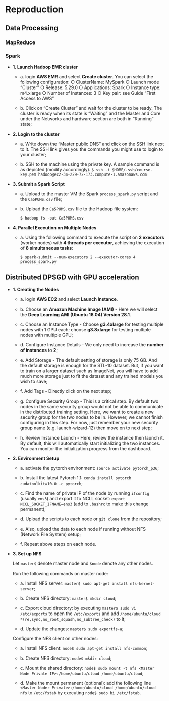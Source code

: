 # Reproduction

## Data Processing

### MapReduce

### Spark

+ **1. Launch Hadoop EMR cluster**

    + a. login **AWS EMR** and select **Create cluster**. You can select the following configuration:
        ○ ClusterName: MySpark
        ○ Launch mode “Cluster”
        ○ Release: 5.29.0
        ○ Applications: Spark
        ○ Instance type: m4.xlarge
        ○ Number of Instances: 3
        ○ Key pair: see Guide “First Access to AWS”
        
    + b. Click on “Create Cluster” and wait for the cluster to be ready. The cluster is ready when its state is “Waiting” and the Master and Core under the Networks and hardware section are both in “Running” state;
    
+ **2. Login to the cluster**
    
    + a. Write down the “Master public DNS” and click on the SSH link next to it. The SSH link gives you the commands you might use to login to your cluster;
    
    + b. SSH to the machine using the private key. A sample command is as depicted (modify accordingly). `$ ssh -i $HOME/.ssh/course-key.pem hadoop@ec2-34-229-72-173.compute-1.amazonaws.com`

+ **3. Submit a Spark Script** 
    
    + a. Upload to the master VM the Spark `process_spark.py` script and the `Ca5PUMS.csv` file;
    
    + b. Upload the `Ca5PUMS.csv` file to the Hadoop file system: 
        
        `$ hadoop fs -put Ca5PUMS.csv`
        
+ **4. Parallel Execution on Multiple Nodes**

    + a. Using the following command to execute the script on **2 executors** (worker nodes) with **4 threads per executor**, achieving the execution of **8 simultaneous tasks**:
    
        `$ spark-submit --num-executors 2 --executor-cores 4 process_spark.py`

## Distributed DPSGD with GPU acceleration

+ **1. Creating the Nodes**

    + a. login **AWS EC2** and select **Launch Instance**.
  
    + b. Choose an **Amazon Machine Image (AMI)** - Here we will select the **Deep Learning AMI (Ubuntu 16.04) Version 28.1**. 
  
    + c. Choose an Instance Type - Choose **g3.4xlarge** for testing multiple nodes with 1 GPU each; choose **g3.8xlarge** for testing multiple nodes with multiple GPU;
  
    + d. Configure Instance Details - We only need to increase the **number of instances** to **2**;
  
    + e. Add Storage - The default setting of storage is only 75 GB. And the default storage is enough for the STL-10 dataset. But, if you want to train on a larger dataset such as ImageNet, you will have to add much more storage just to fit the dataset and any trained models you wish to save;
  
    + f. Add Tags - Directly click on the next step;
  
    + g. Configure Security Group - This is a critical step. By default two nodes in the same security group would not be able to communicate in the distributed training setting. Here, we want to create a new security group for the two nodes to be in. However, we cannot finish configuring in this step. For now, just remember your new security group name (e.g. launch-wizard-12) then move on to next step;
  
    + h. Review Instance Launch - Here, review the instance then launch it. By default, this will automatically start initializing the two instances. You can monitor the initialization progress from the dashboard.

+ **2. Environment Setup**
  
    + a. activate the pytorch environment: `source activate pytorch_p36`;
  
    + b. Install the latest Pytorch 1.1: `conda install pytorch cudatoolkit=10.0 -c pytorch`;
  
    + c. Find the name of private IP of the node by running `ifconfig` (usually `ens3`) and export it to NCLL socket: `export NCCL_SOCKET_IFNAME=ens3` (add to `.bashrc` to make this change permanent);
  
    + d. Upload the scripts to each node or `git clone` from the repository;
  
    + e. Also, upload the data to each node if running without NFS (Network File System) setup;
  
    + f. Repeat above steps on each node.

+ **3. Set up NFS**

    Let `master$` denote master node and `$node` denote any other nodes.
  
    Run the following commands on master node:
  
    + a. Install NFS server: `master$ sudo apt-get install nfs-kernel-server`;
  
    + b. Create NFS directory: `master$ mkdir cloud`;
  
    + c. Export cloud directory: by executing `master$ sudo vi /etc/exports` to open the `/etc/exports` and add `/home/ubuntu/cloud *(re,sync,no_root_squash,no_subtree_check)` to it;
  
    + d. Update the changes: `master$ sudo exportfs-a`;
  
    Configure the NFS client on other nodes:

    + a. Install NFS client: `node$ sudo apt-get install nfs-common`;
  
    + b. Create NFS directory: `node$ mkdir cloud`;
  
    + c. Mount the shared directory: `node$ sudo mount -t nfs <Master Node Private IP>:/home/ubuntu/cloud /home/ubuntu/cloud`;
  
    + d. Make the mount permanent (optional): add the following line `<Master Noder Private>:/home/ubuntu/cloud /home/ubuntu/cloud nfs` to `/etc/fstab` by executing `node$ sudo bi /etc/fstab`.

